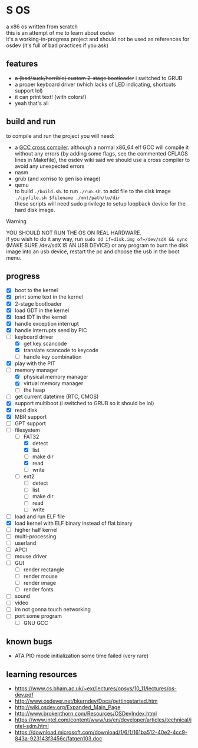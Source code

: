 # S OS
a x86 os written from scratch  
this is an attempt of me to learn about osdev  
it's a working-in-progress project and should not be used as references for osdev (it's full of bad practices if you ask)  
## features
- ~~a (bad/suck/horrible) custom 2-stage bootloader~~ i switched to GRUB
- a proper keyboard driver (which lacks of LED indicating, shortcuts support lol)
- it can print text! (with colors!)
- yeah that's all
## build and run
to compile and run the project you will need:
- a [GCC cross compiler](https://wiki.osdev.org/GCC_Cross-Compiler). although a normal x86_64 elf GCC will compile it without any errors (by adding some flags, see the commented CFLAGS lines in Makefile), the osdev wiki said we should use a cross compiler to avoid any unexpected errors
- nasm
- grub (and xorriso to gen iso image)
- qemu  
to build `./build.sh`. to run `./run.sh`. to add file to the disk image `./cpyfile.sh $filename ./mnt/path/to/dir`  
these scripts will need sudo privilege to setup loopback device for the hard disk image.
> [!WARNING]  
> YOU SHOULD NOT RUN THE OS ON REAL HARDWARE.  
> if you wish to do it any way, run `sudo dd if=disk.img of=/dev/sdX && sync` (MAKE SURE /dev/sdX IS AN USB DEVICE) or any program to burn the disk image into an usb device, restart the pc and choose the usb in the boot menu.
## progress
- [x] boot to the kernel
- [x] print some text in the kernel
- [x] 2-stage bootloader
- [x] load GDT in the kernel
- [x] load IDT in the kernel
- [x] handle exception interrupt
- [x] handle interrupts send by PIC
- [ ] keyboard driver
    + [x] get key scancode
    + [x] translate scancode to keycode
    + [ ] handle key combination
- [x] play with the PIT
- [ ] memory manager
    + [x] physical memory manager
    + [x] virtual memory manager
    + [ ] the heap
- [ ] get current datetime (RTC, CMOS)
- [x] support multiboot (i switched to GRUB so it should be lol)
- [x] read disk
- [x] MBR support
- [ ] GPT support
- [ ] filesystem
    - [ ] FAT32
        - [x] detect
        - [x] list
        - [ ] make dir
        - [x] read
        - [ ] write
    - [ ] ext2
        - [ ] detect
        - [ ] list
        - [ ] make dir
        - [ ] read
        - [ ] write
- [ ] load and run ELF file
- [x] load kernel with ELF binary instead of flat binary
- [ ] higher half kernel
- [ ] multi-processing
- [ ] userland
- [ ] APCI
- [ ] mouse driver
- [ ] GUI
    - [ ] render rectangle
    - [ ] render mouse
    - [ ] render image
    - [ ] render fonts
- [ ] sound
- [ ] video
- [ ] im not gonna touch networking
- [ ] port some program
    + [ ] GNU GCC
## known bugs
- ATA PIO mode initialization some time failed (very rare)
## learning resources
- https://www.cs.bham.ac.uk/~exr/lectures/opsys/10_11/lectures/os-dev.pdf
- http://www.osdever.net/bkerndev/Docs/gettingstarted.htm
- http://wiki.osdev.org/Expanded_Main_Page
- http://www.brokenthorn.com/Resources/OSDevIndex.html
- https://www.intel.com/content/www/us/en/developer/articles/technical/intel-sdm.html
- https://download.microsoft.com/download/1/6/1/161ba512-40e2-4cc9-843a-923143f3456c/fatgen103.doc
